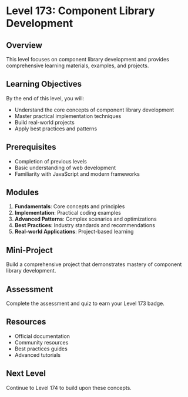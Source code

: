 # Level 173: Component Library Development

## Overview
This level focuses on component library development and provides comprehensive learning materials, examples, and projects.

## Learning Objectives
By the end of this level, you will:
- Understand the core concepts of component library development
- Master practical implementation techniques
- Build real-world projects
- Apply best practices and patterns

## Prerequisites
- Completion of previous levels
- Basic understanding of web development
- Familiarity with JavaScript and modern frameworks

## Modules
1. **Fundamentals**: Core concepts and principles
2. **Implementation**: Practical coding examples
3. **Advanced Patterns**: Complex scenarios and optimizations
4. **Best Practices**: Industry standards and recommendations
5. **Real-world Applications**: Project-based learning

## Mini-Project
Build a comprehensive project that demonstrates mastery of component library development.

## Assessment
Complete the assessment and quiz to earn your Level 173 badge.

## Resources
- Official documentation
- Community resources
- Best practices guides
- Advanced tutorials

## Next Level
Continue to Level 174 to build upon these concepts.
